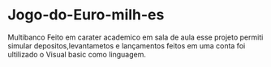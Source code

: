 # Jogo-do-Euro-milh-es
Multibanco
Feito em carater academico em sala de aula 
esse projeto permiti simular depositos,levantametos e lançamentos feitos em uma conta 
foi ultilizado o Visual basic como linguagem.
